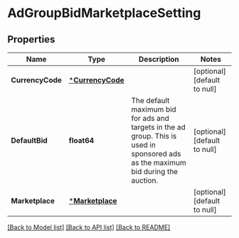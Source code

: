# AdGroupBidMarketplaceSetting

## Properties
Name | Type | Description | Notes
------------ | ------------- | ------------- | -------------
**CurrencyCode** | [***CurrencyCode**](CurrencyCode.md) |  | [optional] [default to null]
**DefaultBid** | **float64** | The default maximum bid for ads and targets in the ad group. This is used in sponsored ads as the maximum bid during the auction. | [optional] [default to null]
**Marketplace** | [***Marketplace**](Marketplace.md) |  | [optional] [default to null]

[[Back to Model list]](../README.md#documentation-for-models) [[Back to API list]](../README.md#documentation-for-api-endpoints) [[Back to README]](../README.md)

